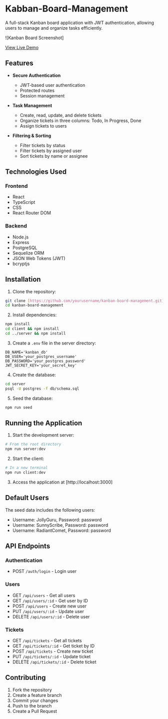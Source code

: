 # Kabban-Board-Management

A full-stack Kanban board application with JWT authentication, allowing users to manage and organize tasks efficiently.

![Kanban Board Screenshot]

[View Live Demo](https://my-kanban-board.onrender.com)


## Features

- **Secure Authentication**
  - JWT-based user authentication
  - Protected routes
  - Session management

- **Task Management**
  - Create, read, update, and delete tickets
  - Organize tickets in three columns: Todo, In Progress, Done
  - Assign tickets to users

- **Filtering & Sorting**
  - Filter tickets by status
  - Filter tickets by assigned user
  - Sort tickets by name or assignee

## Technologies Used

### Frontend

- React
- TypeScript
- CSS
- React Router DOM

### Backend

- Node.js
- Express
- PostgreSQL
- Sequelize ORM
- JSON Web Tokens (JWT)
- bcryptjs

## Installation

1. Clone the repository:

```bash
git clone [https://github.com/yourusername/kanban-board-management.git]
cd kanban-board-management
```

2. Install dependencies:

```bash
npm install
cd client && npm install
cd ../server && npm install
```

3. Create a `.env` file in the server directory:

```
DB_NAME='kanban_db'
DB_USER='your_postgres_username'
DB_PASSWORD='your_postgres_password'
JWT_SECRET_KEY='your_secret_key'
```

4. Create the database:

```bash
cd server
psql -U postgres -f db/schema.sql
```

5. Seed the database:

```bash
npm run seed
```

## Running the Application

1. Start the development server:

```bash
# From the root directory
npm run server:dev
```

2. Start the client:

```bash
# In a new terminal
npm run client:dev
```

3. Access the application at [http://localhost:3000]

## Default Users

The seed data includes the following users:
- Username: JollyGuru, Password: password
- Username: SunnyScribe, Password: password
- Username: RadiantComet, Password: password

## API Endpoints

### Authentication

- POST `/auth/login` - Login user

### Users

- GET `/api/users` - Get all users
- GET `/api/users/:id` - Get user by ID
- POST `/api/users` - Create new user
- PUT `/api/users/:id` - Update user
- DELETE `/api/users/:id` - Delete user

### Tickets

- GET `/api/tickets` - Get all tickets
- GET `/api/tickets/:id` - Get ticket by ID
- POST `/api/tickets` - Create new ticket
- PUT `/api/tickets/:id` - Update ticket
- DELETE `/api/tickets/:id` - Delete ticket

## Contributing

1. Fork the repository
2. Create a feature branch
3. Commit your changes
4. Push to the branch
5. Create a Pull Request
